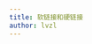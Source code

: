 ```yaml
---
title: 软链接和硬链接
author: lvzl
---
```


<img :src="$withBase('/assets/img/hardlink&softlink.svg')"></img>